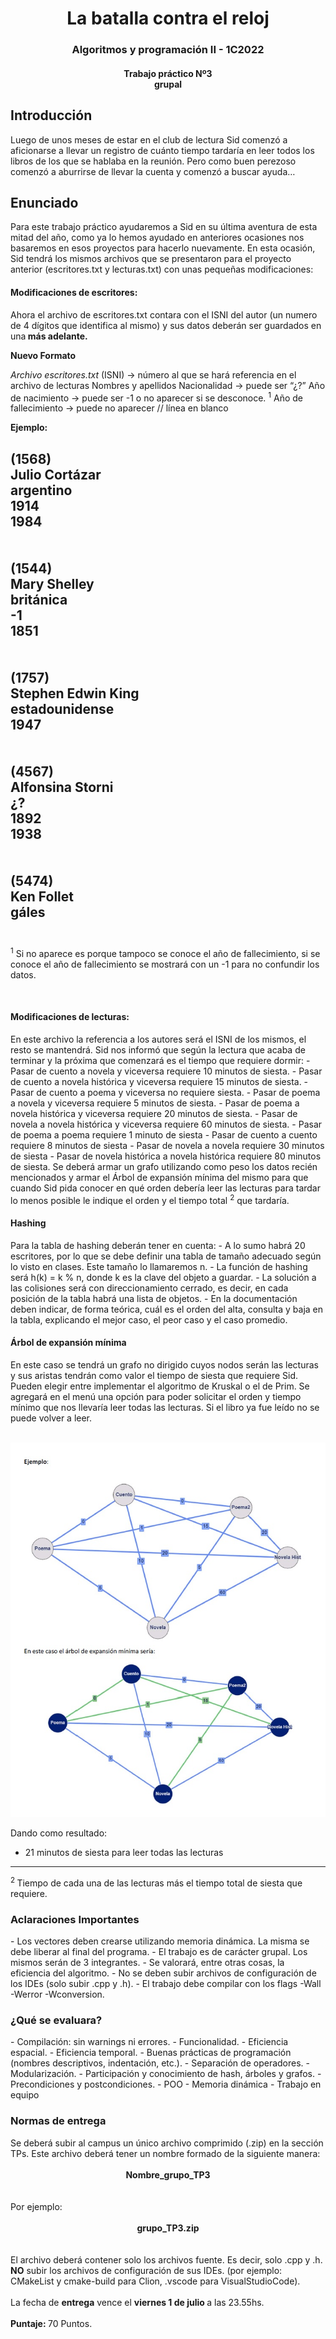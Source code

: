 <center><h1> La batalla contra el reloj </h1> </center>
<center><h3>Algoritmos y programación II - 1C2022 </h3></center>
<center><h4>Trabajo práctico Nº3 <br>grupal </h4></center>

<h2>Introducción </h2>
Luego de unos meses de estar en el club de lectura Sid comenzó a aficionarse a llevar un
registro de cuánto tiempo tardaría en leer todos los libros de los que se hablaba en la reunión. Pero
como buen perezoso comenzó a aburrirse de llevar la cuenta y comenzó a buscar ayuda…</p>
<h2>Enunciado </h2>
Para este trabajo práctico ayudaremos a Sid en su última aventura de esta mitad del año,
como ya lo hemos ayudado en anteriores ocasiones nos basaremos en esos proyectos para hacerlo
nuevamente.
En esta ocasión, Sid tendrá los mismos archivos que se presentaron para el proyecto anterior
(escritores.txt y lecturas.txt) con unas pequeñas modificaciones:
<h4>Modificaciones de escritores:  </h4>
<p> Ahora el archivo de escritores.txt contara con el ISNI del autor (un numero de 4 dígitos que
identifica al mismo) y sus datos deberán ser guardados en una<b> más adelante.</b>
<br>

<b>Nuevo Formato</b>

*Archivo escritores.txt*
(ISNI) -> número al que se hará referencia en el archivo de lecturas
Nombres y apellidos
Nacionalidad -> puede ser “¿?”
Año de nacimiento -> puede ser -1 o no aparecer si se desconoce. <sup>1</sup>
Año de fallecimiento -> puede no aparecer
// línea en blanco

<b>Ejemplo: </b>

(1568)<br>
Julio Cortázar<br>
argentino<br>
1914<br>
1984<br>
<br>
<br>
(1544)<br>
Mary Shelley<br>
británica<br>
-1<br>
1851<br>
<br>
<br>
(1757)<br>
Stephen Edwin King<br>
estadounidense<br>
1947<br>
<br>
<br>
(4567)<br>
Alfonsina Storni<br>
¿?<br>
1892<br>
1938<br>
<br>
<br>
(5474)<br>
Ken Follet<br>
gáles<br>
<br>
--------------------------------------------------------------------
<sup>1</sup>  Si no aparece es porque tampoco se conoce el año de fallecimiento, si se conoce el año de fallecimiento se
mostrará con un -1 para no confundir los datos.

<br>
<h4>Modificaciones de lecturas:  </h4>
En este archivo la referencia a los autores será el ISNI de los mismos, el resto se mantendrá.
Sid nos informó que según la lectura que acaba de terminar y la próxima que comenzará es el
tiempo que requiere dormir:
- Pasar de cuento a novela y viceversa requiere 10 minutos de siesta.
- Pasar de cuento a novela histórica y viceversa requiere 15 minutos de siesta.
- Pasar de cuento a poema y viceversa no requiere siesta.
- Pasar de poema a novela y viceversa requiere 5 minutos de siesta.
- Pasar de poema a novela histórica y viceversa requiere 20 minutos de siesta.
- Pasar de novela a novela histórica y viceversa requiere 60 minutos de siesta.
- Pasar de poema a poema requiere 1 minuto de siesta
- Pasar de cuento a cuento requiere 8 minutos de siesta
- Pasar de novela a novela requiere 30 minutos de siesta
- Pasar de novela histórica a novela histórica requiere 80 minutos de siesta.
Se deberá armar un grafo utilizando como peso los datos recién mencionados y armar el Árbol de
expansión mínima del mismo para que cuando Sid pida conocer en qué orden debería leer las
lecturas para tardar lo menos posible le indique el orden y el tiempo total <sup>2</sup> que tardaría.

<h4>Hashing </h4>
Para la tabla de hashing deberán tener en cuenta:
- A lo sumo habrá 20 escritores, por lo que se debe definir una tabla de tamaño adecuado según lo visto en clases. Este tamaño lo llamaremos n.
- La función de hashing será h(k) = k % n, donde k es la clave del objeto a guardar.
- La solución a las colisiones será con direccionamiento cerrado, es decir, en cada posición de la tabla habrá una lista de objetos.
- En la documentación deben indicar, de forma teórica, cuál es el orden del alta, consulta y baja en la tabla, explicando el mejor caso, el peor caso y el caso promedio.

<h4>Árbol de expansión mínima</h4>
En este caso se tendrá un grafo no dirigido cuyos nodos serán las lecturas y sus aristas
tendrán como valor el tiempo de siesta que requiere Sid. Pueden elegir entre implementar el
algoritmo de Kruskal o el de Prim.
Se agregará en el menú una opción para poder solicitar el orden y tiempo mínimo que nos
llevaría leer todas las lecturas.
Si el libro ya fue leído no se puede volver a leer.<br>

<br><img src="https://github.com/alejandrodelcs/tp_final/blob/master/images/arbor_de_expansion_minima_ejemplo.jpg" alt="" style="width:620px; text-align:center;"/>


Dando como resultado:
- 21 minutos de siesta para leer todas las lecturas

-------------------------------------------------------------------
<sup>2 </sup>   Tiempo de cada una de las lecturas más el tiempo total de siesta que requiere.


<h3>Aclaraciones Importantes</h3>
- Los vectores deben crearse utilizando memoria dinámica. La misma se debe liberar al final del programa.
- El trabajo es de carácter grupal. Los mismos serán de 3 integrantes.
- Se valorará, entre otras cosas, la eficiencia del algoritmo.
- No se deben subir archivos de configuración de los IDEs (solo subir .cpp y .h).
- El trabajo debe compilar con los flags -Wall -Werror -Wconversion.

<h3>¿Qué se evaluara?</h3>
- Compilación: sin warnings ni errores.
- Funcionalidad.
- Eficiencia espacial.
- Eficiencia temporal.
- Buenas prácticas de programación (nombres descriptivos, indentación, etc.).
- Separación de operadores.
- Modularización.
- Participación y conocimiento de hash, árboles y grafos.
- Precondiciones y postcondiciones.
- POO
- Memoria dinámica
- Trabajo en equipo


<h3>Normas de entrega</h3>
Se deberá subir al campus un único archivo comprimido (.zip) en la sección TPs.
Este archivo deberá tener un nombre formado de la siguiente manera:
<br>
<br>
<center><b>Nombre_grupo_TP3</b></center>
<br>
<br>
Por ejemplo:
<br>
<br>
<center><b>grupo_TP3.zip</b></center>
<br>
<br>
El archivo deberá contener solo los archivos fuente. Es decir, solo .cpp y .h. <b>NO</b> subir los archivos de configuración de sus IDEs. (por ejemplo: CMakeList y cmake-build para Clion, .vscode para VisualStudioCode).
<br>
<br>
La fecha de  <b> entrega</b> vence el <b> viernes 1 de julio </b>a las 23.55hs.
<br>
<br>
<b>Puntaje: </b>70 Puntos.
